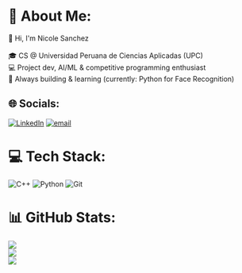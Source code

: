 # 💫 About Me:
👋 Hi, I'm Nicole Sanchez<br><br>🎓 CS @ Universidad Peruana de Ciencias Aplicadas (UPC)  <br>💻 Project dev, AI/ML & competitive programming enthusiast  <br>🚀 Always building & learning (currently: Python for Face Recognition)<br>

## 🌐 Socials:
[![LinkedIn](https://img.shields.io/badge/LinkedIn-%230077B5.svg?logo=linkedin&logoColor=white)](https://linkedin.com/in/https://www.linkedin.com/in/nicole-sanchez-a2ba88331) [![email](https://img.shields.io/badge/Email-D14836?logo=gmail&logoColor=white)](mailto:nicoleabsanchez@gmail.com) 

# 💻 Tech Stack:
![C++](https://img.shields.io/badge/c++-%2300599C.svg?style=for-the-badge&logo=c%2B%2B&logoColor=white) ![Python](https://img.shields.io/badge/python-3670A0?style=for-the-badge&logo=python&logoColor=ffdd54) ![Git](https://img.shields.io/badge/git-%23F05033.svg?style=for-the-badge&logo=git&logoColor=white)
# 📊 GitHub Stats:
![](https://github-readme-stats.vercel.app/api?username=nicoleabsanchez&theme=aura&hide_border=false&include_all_commits=false&count_private=false)<br/>
![](https://nirzak-streak-stats.vercel.app/?user=nicoleabsanchez&theme=aura&hide_border=false)<br/>
![](https://github-readme-stats.vercel.app/api/top-langs/?username=nicoleabsanchez&theme=aura&hide_border=false&include_all_commits=false&count_private=false&layout=compact)
